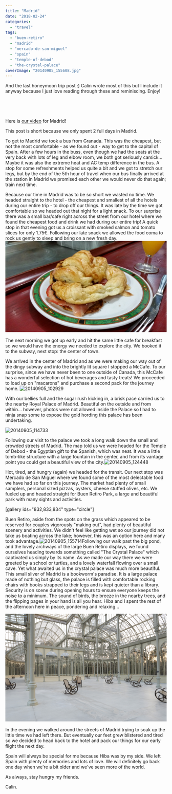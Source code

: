 ```yaml
---
title: "Madrid"
date: "2018-02-24"
categories: 
  - "travel"
tags: 
  - "buen-retiro"
  - "madrid"
  - "mercado-de-san-miguel"
  - "spain"
  - "temple-of-debod"
  - "the-crystal-palace"
coverImage: "20140905_155608.jpg"
---
```


And the last honeymoon trip post :) Calin wrote most of this but I include it anyway because I just love reading through these and reminiscing. Enjoy!

 

 

Here is [our video](https://www.youtube.com/watch?v=DiynNV7Ofm4) for Madrid!

This post is short because we only spent 2 full days in Madrid.

To get to Madrid we took a bus from Granada. This was the cheapest, but not the most comfortable - as we found out - way to get to the capital of Spain. After a few hours in the buss, even though we had the seats at the very back with lots of leg and elbow room, we both got seriously carsick... Maybe it was also the extreme heat and AC temp difference in the bus. A stop for some refreshments helped us quite a bit and we got to stretch our legs, but by the end of the 5th hour of travel when our bus finally arrived at the station in Madrid we promised each other we would never do that again; train next time.

Because our time in Madrid was to be so short we wasted no time. We headed straight to the hotel - the cheapest and smallest of all the hotels during our entire trip - to drop off our things. It was late by the time we got comfortable so we headed out that night for a light snack. To our surprise there was a small bar/cafe right across the street from our hotel where we found the cheapest food and drink we had during our entire trip! A quick stop in that evening got us a croissant with smoked salmon and tomato slices for only 1.75€. Following our late snack we allowed the food coma to rock us gently to sleep and bring on a new fresh day.![20140904_211847](images/20140904_211847.jpg)

The next morning we got up early and hit the same little cafe for breakfast so we would have the energy we needed to explore the city. We booked it to the subway, next stop: the center of town.

We arrived in the center of Madrid and as we were making our way out of the dingy subway and into the brightly lit square I stopped a McCafe. To our surprise, since we have never been to one outside of Canada, this McCafe has a wonderful selection of hot beverages and tasty treats! We proceeded to load up on "macarons" and purchase a second pack for the journey home. ![20140905_102929](images/20140905_102929.jpg)

With our bellies full and the sugar rush kicking in, a brisk pace carried us to the nearby Royal Palace of Madrid. Beautiful on the outside and from within... however, photos were not allowed inside the Palace so I had to ninja snap some to expose the gold hording this palace has been undertaking.

![20140905_114733](images/20140905_114733.jpg)

Following our visit to the palace we took a long walk down the small and crowded streets of Madrid. The map told us we were headed for the Temple of Debod - the Egyptian gift to the Spanish, which was neat. It was a little tomb-like structure with a large fountain in the center, and from its vantage point you could get a beautiful view of the city.![20140905_124448](images/20140905_124448.jpg)

Hot, tired, and hungry (again) we headed for the transit. Our next stop was Mercado de San Miguel where we found some of the most delectable food we have had so far on this journey. The market had plenty of small samplers, personal sized pizzas, oysters, cheese stuffed olives, etc. We fueled up and headed straight for Buen Retiro Park, a large and beautiful park with many sights and activities.

\[gallery ids="832,833,834" type="circle"\]

Buen Retiro, aside from the spots on the grass which appeared to be reserved for couples vigorously "making out", had plenty of beautiful scenery and activities. We didn't feel like getting wet so our journey did not take us boating across the lake; however, this was an option here and many took advantage.![20140905_155714](images/20140905_155714.jpg)Following our walk past the big pond, and the lovely archways of the large Buen Retiro displays, we found ourselves heading towards something called "The Crystal Palace" which captivated us simply by its name. As we made our way there we were greeted by a school or turtles, and a lovely waterfall flowing over a small cave. Yet what awaited us in the crystal palace was much more beautiful. This small sliver of Madrid is a bookworm's paradise. It is a large palace made of nothing but glass, the palace is filled with comfortable rocking chairs with books strapped to their legs and is kept quieter than a library. Security is on scene during opening hours to ensure everyone keeps the noise to a minimum. The sound of birds, the breeze in the nearby trees, and the flipping pages in your hand is all you hear. Hiba and I spent the rest of the afternoon here in peace, pondering and relaxing...

![crystal palace](images/crystal-palace.jpg)

In the evening we walked around the streets of Madrid trying to soak up the little time we had left there. But eventually our feet grew blistered and tired so we decided to head back to the hotel and pack our things for our early flight the next day.

Spain will always be special for me because Hiba was by my side. We left Spain with plenty of memories and lots of love. We will definitely go back one day when we're a bit older and we've seen more of the world.

As always, stay hungry my friends.

Calin.
